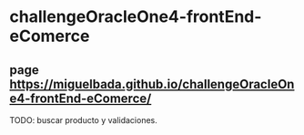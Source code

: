 # challengeOracleOne4-frontEnd-eComerce

## page https://miguelbada.github.io/challengeOracleOne4-frontEnd-eComerce/

TODO: buscar producto y validaciones.


